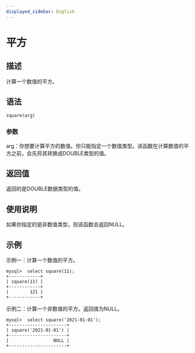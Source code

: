 ```yaml
---
displayed_sidebar: English
---
```


# 平方

## 描述

计算一个数值的平方。

## 语法

```Haskell
square(arg)
```

### 参数

arg：你想要计算平方的数值。你只能指定一个数值类型。该函数在计算数值的平方之前，会先将其转换成DOUBLE类型的值。

## 返回值

返回的是DOUBLE数据类型的值。

## 使用说明

如果你指定的是非数值类型，则该函数会返回NULL。

## 示例

示例一：计算一个数值的平方。

```Plain
mysql>  select square(11);
+------------+
| square(11) |
+------------+
|        121 |
+------------+
```

示例二：计算一个非数值的平方。返回值为NULL。

```Plain
mysql>  select square('2021-01-01');
+----------------------+
| square('2021-01-01') |
+----------------------+
|                 NULL |
+----------------------+
```
